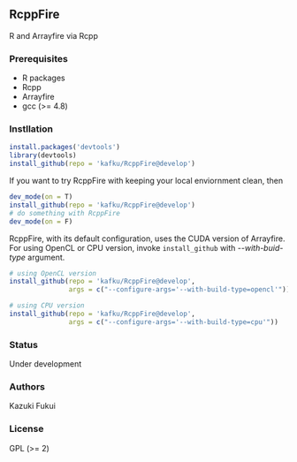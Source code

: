 ## RcppFire

R and Arrayfire via Rcpp

### Prerequisites

- R packages
 - Rcpp
- Arrayfire
- gcc (>= 4.8)

### Instllation
```R
install.packages('devtools')
library(devtools)
install_github(repo = 'kafku/RcppFire@develop')
```
If you want to try RcppFire with keeping your
local enviornment clean, then
```R
dev_mode(on = T)
install_github(repo = 'kafku/RcppFire@develop')
# do something with RcppFire
dev_mode(on = F)
```
RcppFire, with its default configuration, uses 
the CUDA version of Arrayfire. For using OpenCL or CPU version, 
invoke `install_github` with _--with-buid-type_ argument.
```R
# using OpenCL version
install_github(repo = 'kafku/RcppFire@develop',
               args = c("--configure-args='--with-build-type=opencl'"))

# using CPU version
install_github(repo = 'kafku/RcppFire@develop',
               args = c("--configure-args='--with-build-type=cpu'"))
```

### Status

Under development

### Authors

Kazuki Fukui

### License

GPL (>= 2)

